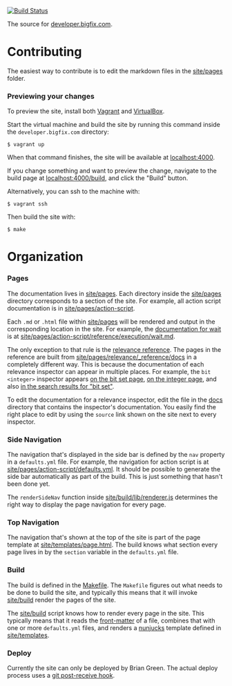 [![Build Status](https://travis-ci.org/bigfix/developer.bigfix.com.svg?branch=master)](https://travis-ci.org/bigfix/developer.bigfix.com)

The source for [developer.bigfix.com](https://developer.bigfix.com).

# Contributing

The easiest way to contribute is to edit the markdown files in the [site/pages](./site/pages)
folder.

### Previewing your changes

To preview the site, install both [Vagrant](https://www.vagrantup.com/) and
[VirtualBox](https://www.virtualbox.org/).

Start the virtual machine and build the site by running this command inside the
`developer.bigfix.com` directory:

    $ vagrant up

When that command finishes, the site will be available at
[localhost:4000](http://localhost:4000).

If you change something and want to preview the change, navigate to the build
page at [localhost:4000/build](http://localhost:4000/build), and click the
"Build" button.

Alternatively, you can ssh to the machine with:

    $ vagrant ssh

Then build the site with:

    $ make

# Organization

### Pages

The documentation lives in [site/pages](./site/pages). Each directory inside the [site/pages](./site/pages) directory corresponds to a section of the site. For example, all action script documentation is in [site/pages/action-script](./site/pages/action-script).

Each `.md` or `.html` file within [site/pages](./site/pages) will be rendered and output in the corresponding location in the site. For example, the [documentation for wait](https://developer.bigfix.com/action-script/reference/execution/wait.html) is at [site/pages/action-script/reference/execution/wait.md](./site/pages/action-script/reference/execution/wait.md).

The only exception to that rule is the [relevance reference](https://developer.bigfix.com/relevance/reference/). The pages in the reference are built from [site/pages/relevance/_reference/docs](./site/pages/relevance/_reference/docs) in a completely different way. This is because the documentation of each relevance inspector can appear in multiple places. For example, the `bit <integer>` inspector appears [on the bit set page](https://developer.bigfix.com/relevance/reference/bit-set.html#bit-integer-bit-set), [on the integer page](https://developer.bigfix.com/relevance/reference/integer.html#bit-integer-bit-set), and also [in the search results for "bit set"](https://developer.bigfix.com/relevance/search/?query=bit%20set).

To edit the documentation for a relevance inspector, edit the file in the [docs](./site/pages/relevance/_reference/docs) directory that contains the inspector's documentation. You easily find the right place to edit by using the `source` link shown on the site next to every inspector.

### Side Navigation

The navigation that's displayed in the side bar is defined by the `nav` property in a `defaults.yml` file. For example, the navigation for action script is at [site/pages/action-script/defaults.yml](./site/pages/action-script/defaults.yml). It should be possible to generate the side bar automatically as part of the build. This is just something that hasn't been done yet.

The `renderSideNav` function inside [site/build/lib/renderer.js](./site/build/lib/renderer.js) determines the right way to display the page navigation for every page.

### Top Navigation

The navigation that's shown at the top of the site is part of the page template at [site/templates/page.html](./site/templates/page.html). The build knows what section every page lives in by the `section` variable in the `defaults.yml` file.

### Build

The build is defined in the [Makefile](./Makefile). The `Makefile` figures out what needs to be done to build the site, and typically this means that it will invoke [site/build](./site/build) render the pages of the site.

The [site/build](./site/build) script knows how to render every page in the site. This typically means that it reads the [front-matter](http://jekyllrb.com/docs/frontmatter/) of a file, combines that with one or more `defaults.yml` files, and renders a [nunjucks](https://mozilla.github.io/nunjucks/) template defined in [site/templates](./site/templates).

### Deploy

Currently the site can only be deployed by Brian Green. The actual deploy process uses a [git post-receive hook](https://git-scm.com/book/en/v2/Customizing-Git-Git-Hooks).
